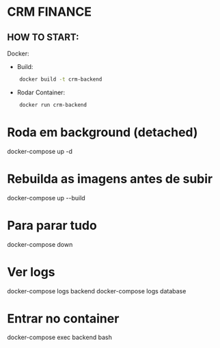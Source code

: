 # CRM FINANCE

## HOW TO START:

Docker:

- Build:
```bash
    docker build -t crm-backend
```
- Rodar Container:
```bash
    docker run crm-backend
```

# Roda em background (detached)
docker-compose up -d

# Rebuilda as imagens antes de subir
docker-compose up --build

# Para parar tudo
docker-compose down

# Ver logs
docker-compose logs backend
docker-compose logs database

# Entrar no container
docker-compose exec backend bash